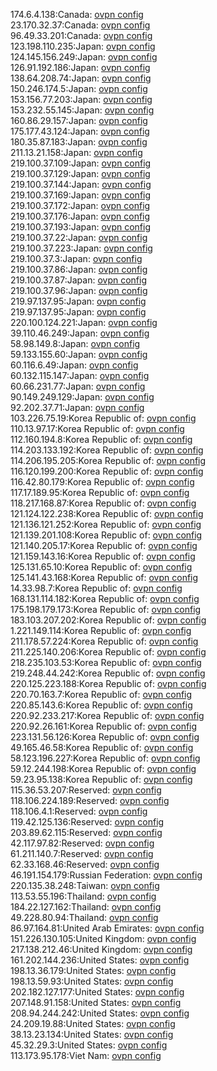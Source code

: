 174.6.4.138:Canada: [ovpn config](vpn/174_6_4_138.ovpn)  
23.170.32.37:Canada: [ovpn config](vpn/23_170_32_37.ovpn)  
96.49.33.201:Canada: [ovpn config](vpn/96_49_33_201.ovpn)  
123.198.110.235:Japan: [ovpn config](vpn/123_198_110_235.ovpn)  
124.145.156.249:Japan: [ovpn config](vpn/124_145_156_249.ovpn)  
126.91.192.186:Japan: [ovpn config](vpn/126_91_192_186.ovpn)  
138.64.208.74:Japan: [ovpn config](vpn/138_64_208_74.ovpn)  
150.246.174.5:Japan: [ovpn config](vpn/150_246_174_5.ovpn)  
153.156.77.203:Japan: [ovpn config](vpn/153_156_77_203.ovpn)  
153.232.55.145:Japan: [ovpn config](vpn/153_232_55_145.ovpn)  
160.86.29.157:Japan: [ovpn config](vpn/160_86_29_157.ovpn)  
175.177.43.124:Japan: [ovpn config](vpn/175_177_43_124.ovpn)  
180.35.87.183:Japan: [ovpn config](vpn/180_35_87_183.ovpn)  
211.13.21.158:Japan: [ovpn config](vpn/211_13_21_158.ovpn)  
219.100.37.109:Japan: [ovpn config](vpn/219_100_37_109.ovpn)  
219.100.37.129:Japan: [ovpn config](vpn/219_100_37_129.ovpn)  
219.100.37.144:Japan: [ovpn config](vpn/219_100_37_144.ovpn)  
219.100.37.169:Japan: [ovpn config](vpn/219_100_37_169.ovpn)  
219.100.37.172:Japan: [ovpn config](vpn/219_100_37_172.ovpn)  
219.100.37.176:Japan: [ovpn config](vpn/219_100_37_176.ovpn)  
219.100.37.193:Japan: [ovpn config](vpn/219_100_37_193.ovpn)  
219.100.37.22:Japan: [ovpn config](vpn/219_100_37_22.ovpn)  
219.100.37.223:Japan: [ovpn config](vpn/219_100_37_223.ovpn)  
219.100.37.3:Japan: [ovpn config](vpn/219_100_37_3.ovpn)  
219.100.37.86:Japan: [ovpn config](vpn/219_100_37_86.ovpn)  
219.100.37.87:Japan: [ovpn config](vpn/219_100_37_87.ovpn)  
219.100.37.96:Japan: [ovpn config](vpn/219_100_37_96.ovpn)  
219.97.137.95:Japan: [ovpn config](vpn/219_97_137_95.ovpn)  
219.97.137.95:Japan: [ovpn config](vpn/219_97_137_95.ovpn)  
220.100.124.221:Japan: [ovpn config](vpn/220_100_124_221.ovpn)  
39.110.46.249:Japan: [ovpn config](vpn/39_110_46_249.ovpn)  
58.98.149.8:Japan: [ovpn config](vpn/58_98_149_8.ovpn)  
59.133.155.60:Japan: [ovpn config](vpn/59_133_155_60.ovpn)  
60.116.6.49:Japan: [ovpn config](vpn/60_116_6_49.ovpn)  
60.132.115.147:Japan: [ovpn config](vpn/60_132_115_147.ovpn)  
60.66.231.77:Japan: [ovpn config](vpn/60_66_231_77.ovpn)  
90.149.249.129:Japan: [ovpn config](vpn/90_149_249_129.ovpn)  
92.202.37.71:Japan: [ovpn config](vpn/92_202_37_71.ovpn)  
103.226.75.19:Korea Republic of: [ovpn config](vpn/103_226_75_19.ovpn)  
110.13.97.17:Korea Republic of: [ovpn config](vpn/110_13_97_17.ovpn)  
112.160.194.8:Korea Republic of: [ovpn config](vpn/112_160_194_8.ovpn)  
114.203.133.192:Korea Republic of: [ovpn config](vpn/114_203_133_192.ovpn)  
114.206.195.205:Korea Republic of: [ovpn config](vpn/114_206_195_205.ovpn)  
116.120.199.200:Korea Republic of: [ovpn config](vpn/116_120_199_200.ovpn)  
116.42.80.179:Korea Republic of: [ovpn config](vpn/116_42_80_179.ovpn)  
117.17.189.95:Korea Republic of: [ovpn config](vpn/117_17_189_95.ovpn)  
118.217.168.87:Korea Republic of: [ovpn config](vpn/118_217_168_87.ovpn)  
121.124.122.238:Korea Republic of: [ovpn config](vpn/121_124_122_238.ovpn)  
121.136.121.252:Korea Republic of: [ovpn config](vpn/121_136_121_252.ovpn)  
121.139.201.108:Korea Republic of: [ovpn config](vpn/121_139_201_108.ovpn)  
121.140.205.17:Korea Republic of: [ovpn config](vpn/121_140_205_17.ovpn)  
121.159.143.16:Korea Republic of: [ovpn config](vpn/121_159_143_16.ovpn)  
125.131.65.10:Korea Republic of: [ovpn config](vpn/125_131_65_10.ovpn)  
125.141.43.168:Korea Republic of: [ovpn config](vpn/125_141_43_168.ovpn)  
14.33.98.7:Korea Republic of: [ovpn config](vpn/14_33_98_7.ovpn)  
168.131.114.182:Korea Republic of: [ovpn config](vpn/168_131_114_182.ovpn)  
175.198.179.173:Korea Republic of: [ovpn config](vpn/175_198_179_173.ovpn)  
183.103.207.202:Korea Republic of: [ovpn config](vpn/183_103_207_202.ovpn)  
1.221.149.114:Korea Republic of: [ovpn config](vpn/1_221_149_114.ovpn)  
211.178.57.224:Korea Republic of: [ovpn config](vpn/211_178_57_224.ovpn)  
211.225.140.206:Korea Republic of: [ovpn config](vpn/211_225_140_206.ovpn)  
218.235.103.53:Korea Republic of: [ovpn config](vpn/218_235_103_53.ovpn)  
219.248.44.242:Korea Republic of: [ovpn config](vpn/219_248_44_242.ovpn)  
220.125.223.188:Korea Republic of: [ovpn config](vpn/220_125_223_188.ovpn)  
220.70.163.7:Korea Republic of: [ovpn config](vpn/220_70_163_7.ovpn)  
220.85.143.6:Korea Republic of: [ovpn config](vpn/220_85_143_6.ovpn)  
220.92.233.217:Korea Republic of: [ovpn config](vpn/220_92_233_217.ovpn)  
220.92.26.161:Korea Republic of: [ovpn config](vpn/220_92_26_161.ovpn)  
223.131.56.126:Korea Republic of: [ovpn config](vpn/223_131_56_126.ovpn)  
49.165.46.58:Korea Republic of: [ovpn config](vpn/49_165_46_58.ovpn)  
58.123.196.227:Korea Republic of: [ovpn config](vpn/58_123_196_227.ovpn)  
59.12.244.198:Korea Republic of: [ovpn config](vpn/59_12_244_198.ovpn)  
59.23.95.138:Korea Republic of: [ovpn config](vpn/59_23_95_138.ovpn)  
115.36.53.207:Reserved: [ovpn config](vpn/115_36_53_207.ovpn)  
118.106.224.189:Reserved: [ovpn config](vpn/118_106_224_189.ovpn)  
118.106.4.1:Reserved: [ovpn config](vpn/118_106_4_1.ovpn)  
119.42.125.136:Reserved: [ovpn config](vpn/119_42_125_136.ovpn)  
203.89.62.115:Reserved: [ovpn config](vpn/203_89_62_115.ovpn)  
42.117.97.82:Reserved: [ovpn config](vpn/42_117_97_82.ovpn)  
61.211.140.7:Reserved: [ovpn config](vpn/61_211_140_7.ovpn)  
62.33.168.46:Reserved: [ovpn config](vpn/62_33_168_46.ovpn)  
46.191.154.179:Russian Federation: [ovpn config](vpn/46_191_154_179.ovpn)  
220.135.38.248:Taiwan: [ovpn config](vpn/220_135_38_248.ovpn)  
113.53.55.196:Thailand: [ovpn config](vpn/113_53_55_196.ovpn)  
184.22.127.162:Thailand: [ovpn config](vpn/184_22_127_162.ovpn)  
49.228.80.94:Thailand: [ovpn config](vpn/49_228_80_94.ovpn)  
86.97.164.81:United Arab Emirates: [ovpn config](vpn/86_97_164_81.ovpn)  
151.226.130.105:United Kingdom: [ovpn config](vpn/151_226_130_105.ovpn)  
217.138.212.46:United Kingdom: [ovpn config](vpn/217_138_212_46.ovpn)  
161.202.144.236:United States: [ovpn config](vpn/161_202_144_236.ovpn)  
198.13.36.179:United States: [ovpn config](vpn/198_13_36_179.ovpn)  
198.13.59.93:United States: [ovpn config](vpn/198_13_59_93.ovpn)  
202.182.127.177:United States: [ovpn config](vpn/202_182_127_177.ovpn)  
207.148.91.158:United States: [ovpn config](vpn/207_148_91_158.ovpn)  
208.94.244.242:United States: [ovpn config](vpn/208_94_244_242.ovpn)  
24.209.19.88:United States: [ovpn config](vpn/24_209_19_88.ovpn)  
38.13.23.134:United States: [ovpn config](vpn/38_13_23_134.ovpn)  
45.32.29.3:United States: [ovpn config](vpn/45_32_29_3.ovpn)  
113.173.95.178:Viet Nam: [ovpn config](vpn/113_173_95_178.ovpn)  
